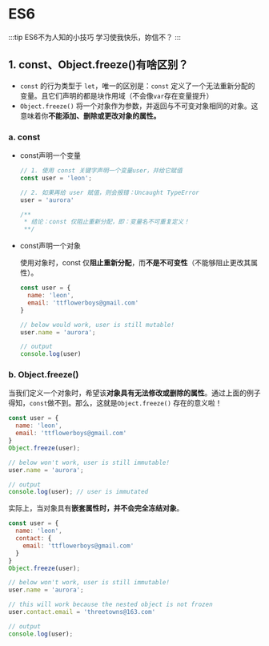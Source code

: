 # ES6

:::tip ES6不为人知的小技巧
学习使我快乐，妳信不？
:::

## 1. const、Object.freeze()有啥区别？

* `const` 的行为类型于 `let`，唯一的区别是：`const` 定义了一个无法重新分配的变量。且它们声明的都是块作用域（不会像`var`存在变量提升）
* `Object.freeze()` 将一个对象作为参数，并返回与不可变对象相同的对象。这意味着你**不能添加、删除或更改对象的属性。**

### a. const

* const声明一个变量

  ```js
  // 1. 使用 const 关键字声明一个变量user，并给它赋值
  const user = 'leon';
  
  // 2. 如果再给 user 赋值，则会报错：Uncaught TypeError
  user = 'aurora'
  
  /**
   * 结论：const 仅阻止重新分配，即：变量名不可重复定义！
   **/
  ```

* const声明一个对象

  使用对象时，const 仅**阻止重新分配**，而**不是不可变性**（不能够阻止更改其属性）。

  ```js
  const user = {
    name: 'leon',
    email: 'ttflowerboys@gmail.com'
  }
  
  // below would work, user is still mutable!
  user.name = 'aurora';
  
  // output
  console.log(user)
  ```

### b. Object.freeze()

当我们定义一个对象时，希望该**对象具有无法修改或删除的属性**。通过上面的例子得知，`const`做不到。那么，这就是`Object.freeze()` 存在的意义啦！

```js
const user = {
  name: 'leon',
  email: 'ttflowerboys@gmail.com'
}
Object.freeze(user);

// below won't work, user is still immutable!
user.name = 'aurora';

// output
console.log(user); // user is immutated
```

实际上，当对象具有**嵌套属性时，并不会完全冻结对象**。

```js
const user = {
  name: 'leon',
  contact: {
    email: 'ttflowerboys@gmail.com'
  }
}
Object.freeze(user);

// below won't work, user is still immutable!
user.name = 'aurora';

// this will work because the nested object is not frozen
user.contact.email = 'threetowns@163.com'

// output
console.log(user);
```

















